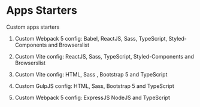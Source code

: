 # Apps Starters

Custom apps starters

1. Custom Webpack 5 config: Babel, ReactJS, Sass, TypeScript, Styled-Components and Browserslist

2. Custom Vite config: ReactJS, Sass, TypeScript, Styled-Components and Browserslist

3. Custom Vite config: HTML, Sass , Bootstrap 5 and TypeScript

4. Custom GulpJS config: HTML, Sass, Bootstrap 5 and TypeScript

5. Custom Webpack 5 config: ExpressJS NodeJS and TypeScript

